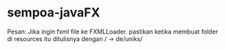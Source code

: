 # sempoa-javaFX

Pesan:
Jika ingin fxml file ke FXMLLoader. pastikan ketika membuat folder di resources itu ditulisnya dengan / -> de/uniks/

